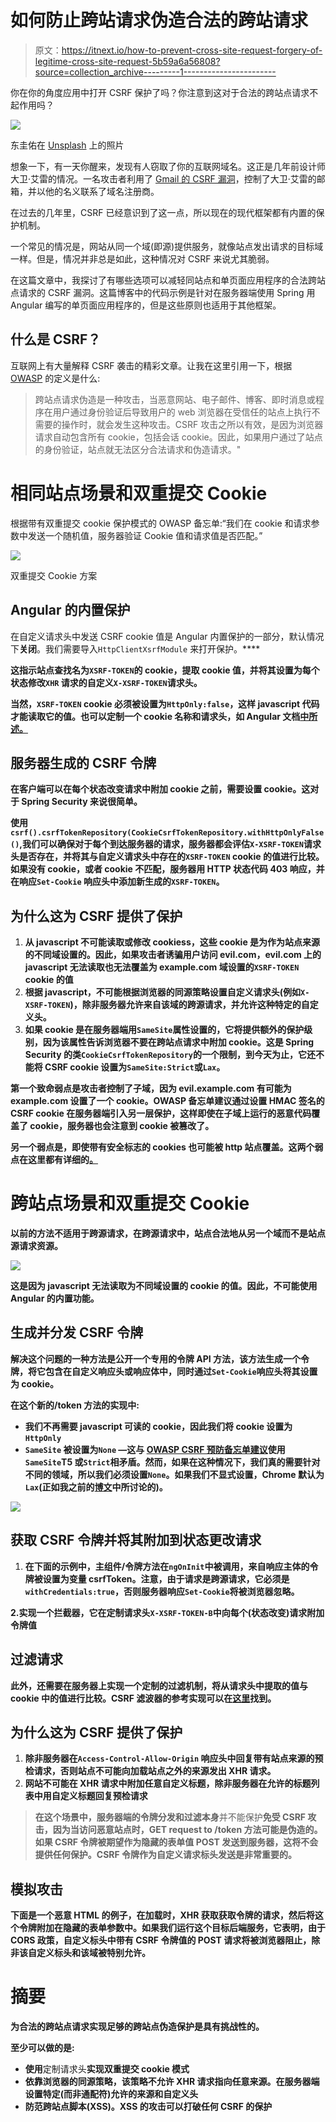 # 如何防止跨站请求伪造合法的跨站请求

> 原文：<https://itnext.io/how-to-prevent-cross-site-request-forgery-of-legitime-cross-site-request-5b59a6a56808?source=collection_archive---------1----------------------->

你在你的角度应用中打开 CSRF 保护了吗？你注意到这对于合法的跨站点请求不起作用吗？

![](img/ce381c6506e29e400a9e82520db629c5.png)

东圭佑在 [Unsplash](https://unsplash.com?utm_source=medium&utm_medium=referral) 上的照片

想象一下，有一天你醒来，发现有人窃取了你的互联网域名。这正是几年前设计师大卫·艾雷的情况。一名攻击者利用了 [Gmail 的 CSRF 漏洞](https://www.davidairey.com/google-gmail-security-hijack)，控制了大卫·艾雷的邮箱，并以他的名义联系了域名注册商。

在过去的几年里，CSRF 已经意识到了这一点，所以现在的现代框架都有内置的保护机制。

一个常见的情况是，网站从同一个域(即源)提供服务，就像站点发出请求的目标域一样。但是，情况并非总是如此，这种情况对 CSRF 来说尤其脆弱。

在这篇文章中，我探讨了有哪些选项可以减轻同站点和单页面应用程序的合法跨站点请求的 CSRF 漏洞。这篇博客中的代码示例是针对在服务器端使用 Spring 用 Angular 编写的单页面应用程序的，但是这些原则也适用于其他框架。

## 什么是 CSRF？

互联网上有大量解释 CSRF 袭击的精彩文章。让我在这里引用一下，根据 [OWASP](https://cheatsheetseries.owasp.org/cheatsheets/Cross-Site_Request_Forgery_Prevention_Cheat_Sheet.html#double-submit-cookie) 的定义是什么:

> 跨站点请求伪造是一种攻击，当恶意网站、电子邮件、博客、即时消息或程序在用户通过身份验证后导致用户的 web 浏览器在受信任的站点上执行不需要的操作时，就会发生这种攻击。CSRF 攻击之所以有效，是因为浏览器请求自动包含所有 cookie，包括会话 cookie。因此，如果用户通过了站点的身份验证，站点就无法区分合法请求和伪造请求。"

# 相同站点场景和双重提交 Cookie

根据带有双重提交 cookie 保护模式的 OWASP 备忘单:“我们在 cookie 和请求参数中发送一个随机值，服务器验证 Cookie 值和请求值是否匹配。”

![](img/e36b69c4929b874d389d1812bc73d173.png)

双重提交 Cookie 方案

## Angular 的内置保护

在自定义请求头中发送 CSRF cookie 值是 Angular 内置保护的一部分，默认情况下**关闭**。我们需要导入`HttpClientXsrfModule` 来打开保护。****

**这指示站点查找名为`XSRF-TOKEN`的 cookie，提取 cookie 值，并将其设置为每个状态修改`XHR` 请求的自定义`X-XSRF-TOKEN`请求头。**

**当然，`XSRF-TOKEN` cookie 必须被设置为`HttpOnly:false`，这样 javascript 代码才能读取它的值。也可以定制一个 cookie 名称和请求头，如 Angular 文档[中所述。](https://angular.io/guide/http#security-xsrf-protection)**

## **服务器生成的 CSRF 令牌**

**在客户端可以在每个状态改变请求中附加 cookie 之前，需要设置 cookie。这对于 Spring Security 来说很简单。**

**使用`csrf().csrfTokenRepository(CookieCsrfTokenRepository.withHttpOnlyFalse()`,我们可以确保对于每个到达服务器的请求，服务器都会评估`X-XSRF-TOKEN`请求头是否存在，并将其与自定义请求头中存在的`XSRF-TOKEN` cookie 的值进行比较。如果没有 cookie，或者 cookie 不匹配，服务器用 HTTP 状态代码 403 响应，并在响应`Set-Cookie` 响应头中添加新生成的`XSRF-TOKEN`。**

## **为什么这为 CSRF 提供了保护**

1.  **从 javascript 不可能读取或修改 cookiess，这些 cookie 是为作为站点来源的不同域设置的。因此，如果攻击者诱骗用户访问 evil.com，evil.com 上的 javascript 无法读取也无法覆盖为 example.com 域设置的`XSRF-TOKEN` cookie 的值**
2.  **根据 javascript，不可能根据浏览器的同源策略设置自定义请求头(例如`X-XSRF-TOKEN`)，除非服务器允许来自该域的跨源请求，并允许这种特定的自定义头。**
3.  **如果 cookie 是在服务器端用`SameSite`属性设置的，它将提供额外的保护级别，因为该属性告诉浏览器不要在跨站点请求中附加 cookie。这是 Spring Security 的类`CookieCsrfTokenRepository`的一个限制，到今天为止，它还不能将 CSRF cookie 设置为`SameSite:Strict`或`Lax`。**

**第一个致命弱点是攻击者控制了子域，因为 evil.example.com 有可能为 example.com 设置了一个 cookie。OWASP 备忘单建议通过设置 HMAC 签名的 CSRF cookie 在服务器端引入另一层保护，这样即使在子域上运行的恶意代码覆盖了 cookie，服务器也会注意到 cookie 被篡改了。**

**另一个弱点是，即使带有安全标志的 cookies 也可能被 http 站点覆盖。这两个弱点在这里都有详细的[。](https://owasp.org/www-chapter-london/assets/slides/David_Johansson-Double_Defeat_of_Double-Submit_Cookie.pdf)**

# **跨站点场景和双重提交 Cookie**

**以前的方法不适用于跨源请求，在跨源请求中，站点合法地从另一个域而不是站点源请求资源。**

**![](img/56c064315f8b4846d2cda9f79e6ed651.png)**

**这是因为 javascript 无法读取为不同域设置的 cookie 的值。因此，不可能使用 Angular 的内置功能。**

## **生成并分发 CSRF 令牌**

**解决这个问题的一种方法是公开一个专用的令牌 API 方法，该方法生成一个令牌，将它包含在自定义响应头或响应体中，同时通过`Set-Cookie`响应头将其设置为 cookie。**

**在这个新的/token 方法的实现中:**

*   **我们不再需要 javascript 可读的 cookie，因此我们将 cookie 设置为`HttpOnly`**
*   **`SameSite` 被设置为`None` —这与 [OWASP CSRF 预防备忘单建议](https://cheatsheetseries.owasp.org/cheatsheets/Cross-Site_Request_Forgery_Prevention_Cheat_Sheet.html#samesite-cookie-attribute)使用`SameSite`T5 或`Strict`相矛盾。然而，如果在这种情况下，我们真的需要针对不同的领域，所以我们必须设置`None`。如果我们不显式设置，Chrome 默认为`Lax`(正如我之前的[博文](https://medium.com/swlh/7-keys-to-the-mystery-of-a-missing-cookie-fdf22b012f09)中所讨论的)。**

**![](img/7651a5c4011561aef99703e620d3cadf.png)**

## **获取 CSRF 令牌并将其附加到状态更改请求**

1.  **在下面的示例中，主组件/令牌方法在`ngOnInit`中被调用，来自响应主体的令牌被设置为变量 csrfToken。注意，由于请求是跨源请求，它必须是`withCredentials:true`，否则服务器响应`Set-Cookie`将被浏览器忽略。**

**2.实现一个拦截器，它在定制请求头`X-XSRF-TOKEN-B`中向每个(状态改变)请求附加令牌值**

## **过滤请求**

**此外，还需要在服务器上实现一个定制的过滤机制，将从请求头中提取的值与 cookie 中的值进行比较。CSRF 滤波器的参考实现可以在[这里](https://github.com/righettod/poc-csrf/blob/master/src/main/java/eu/righettod/poccsrf/filter/CSRFValidationFilter.java)找到。**

## **为什么这为 CSRF 提供了保护**

1.  **除非服务器在`Access-Control-Allow-Origin` 响应头中回复带有站点来源的预检请求，否则站点不可能向加载站点之外的来源发出 XHR 请求。**
2.  **网站不可能在 XHR 请求中附加任意自定义标题，除非服务器在允许的标题列表中用自定义标题回复预检请求**

> **在这个场景中，服务器端的令牌分发和过滤本身**并不能保护**免受 CSRF 攻击，因为当访问恶意站点时，GET request to /token 方法可能是伪造的。如果 CSRF 令牌被期望作为隐藏的表单值 POST 发送到服务器，这将不会提供任何保护。CSRF 令牌作为自定义请求标头发送是非常重要的。**

## **模拟攻击**

**下面是一个恶意 HTML 的例子，在加载时，XHR 获取获取令牌的请求，然后将这个令牌附加在隐藏的表单参数中。如果我们运行这个目标后端服务，它表明，由于 CORS 政策，自定义标头中带有 CSRF 令牌值的 POST 请求将被浏览器阻止，除非该自定义标头和该域被特别允许。**

# **摘要**

**为合法的跨站点请求实现足够的跨站点伪造保护是具有挑战性的。**

**至少可以做的是:**

*   **使用**定制请求头**实现双重提交 cookie 模式**
*   **依靠浏览器的同源策略，该策略不允许 XHR 请求指向任意来源。在服务器端设置特定(**而非通配符**)允许的来源和自定义头**
*   **防范跨站点脚本(XSS)。XSS 的攻击可以打破任何 CSRF 的保护**